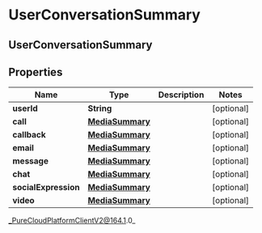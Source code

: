 # UserConversationSummary

## UserConversationSummary

## Properties

|Name | Type | Description | Notes|
|------------ | ------------- | ------------- | -------------|
| **userId** | **String** |  | [optional] |
| **call** | [**MediaSummary**](MediaSummary) |  | [optional] |
| **callback** | [**MediaSummary**](MediaSummary) |  | [optional] |
| **email** | [**MediaSummary**](MediaSummary) |  | [optional] |
| **message** | [**MediaSummary**](MediaSummary) |  | [optional] |
| **chat** | [**MediaSummary**](MediaSummary) |  | [optional] |
| **socialExpression** | [**MediaSummary**](MediaSummary) |  | [optional] |
| **video** | [**MediaSummary**](MediaSummary) |  | [optional] |



_PureCloudPlatformClientV2@164.1.0_
